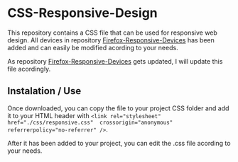 # CSS-Responsive-Design
This repository contains a CSS file that can be used for responsive web design.
All devices in repository [Firefox-Responsive-Devices](https://github.com/THENTIN-PTY-LTD/Firefox-Responsive-Devices) has been added and can easily be modified acording to your needs.

As repository [Firefox-Responsive-Devices](https://github.com/THENTIN-PTY-LTD/Firefox-Responsive-Devices) gets updated, I will update this file acordingly.

## Instalation / Use
Once downloaded, you can copy the file to your project CSS folder and add it to your HTML header with `<link rel="stylesheet" href="./css/responsive.css"  crossorigin="anonymous" referrerpolicy="no-referrer" />`.

After it has been added to your project, you can edit the .css file acording to your needs.